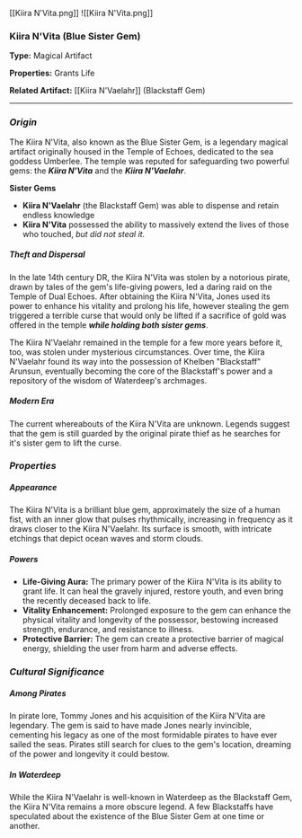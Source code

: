 [[Kiira N'Vita.png]]
![[Kiira N'Vita.png]]
### Kiira N'Vita (Blue Sister Gem)

**Type:** Magical Artifact

**Properties:** Grants Life

**Related Artifact:** [[Kiira N'Vaelahr]] (Blackstaff Gem)

---
### ***Origin***
The Kiira N'Vita, also known as the Blue Sister Gem, is a legendary magical artifact originally housed in the Temple of Echoes, dedicated to the sea goddess Umberlee. The temple was reputed for safeguarding two powerful gems: the ***Kiira N'Vita*** and the ***Kiira N'Vaelahr***. 

**Sister Gems**
- **Kiira N'Vaelahr** (the Blackstaff Gem) was able to dispense and retain endless knowledge
- **Kiira N'Vita** possessed the ability to massively extend the lives of those who touched, *but did not steal it.*

##### Theft and Dispersal
In the late 14th century DR, the Kiira N'Vita was stolen by a notorious pirate, drawn by tales of the gem's life-giving powers, led a daring raid on the Temple of Dual Echoes. After obtaining the Kiira N'Vita, Jones used its power to enhance his vitality and prolong his life, however stealing the gem triggered a terrible curse that would only be lifted if a sacrifice of gold was offered in the temple ***while holding both sister gems***.

The Kiira N'Vaelahr remained in the temple for a few more years before it, too, was stolen under mysterious circumstances. Over time, the Kiira N'Vaelahr found its way into the possession of Khelben "Blackstaff" Arunsun, eventually becoming the core of the Blackstaff's power and a repository of the wisdom of Waterdeep's archmages.

##### Modern Era
The current whereabouts of the Kiira N'Vita are unknown. Legends suggest that the gem is still guarded by the original pirate thief as he searches for it's sister gem to lift the curse.

### ***Properties***

##### Appearance
The Kiira N'Vita is a brilliant blue gem, approximately the size of a human fist, with an inner glow that pulses rhythmically, increasing in frequency as it draws closer to the Kiira N'Vaelahr. Its surface is smooth, with intricate etchings that depict ocean waves and storm clouds.

##### Powers
- **Life-Giving Aura:** The primary power of the Kiira N'Vita is its ability to grant life. It can heal the gravely injured, restore youth, and even bring the recently deceased back to life.
- **Vitality Enhancement:** Prolonged exposure to the gem can enhance the physical vitality and longevity of the possessor, bestowing increased strength, endurance, and resistance to illness.
- **Protective Barrier:** The gem can create a protective barrier of magical energy, shielding the user from harm and adverse effects.

### ***Cultural Significance***

##### Among Pirates
In pirate lore, Tommy Jones and his acquisition of the Kiira N'Vita are legendary. The gem is said to have made Jones nearly invincible, cementing his legacy as one of the most formidable pirates to have ever sailed the seas. Pirates still search for clues to the gem's location, dreaming of the power and longevity it could bestow.

##### In Waterdeep
While the Kiira N'Vaelahr is well-known in Waterdeep as the Blackstaff Gem, the Kiira N'Vita remains a more obscure legend. A few Blackstaffs have speculated about the existence of the Blue Sister Gem at one time or another.